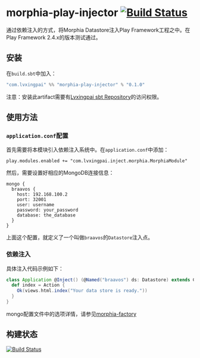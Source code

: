 # morphia-play-injector [![Build Status](http://ci2.lvxingpai.com/buildStatus/icon?job=MorphiaPlayInjector)](http://ci2.lvxingpai.com/job/MorphiaPlayInjector/)

通过依赖注入的方式，将Morphia Datastore注入Play Framework工程之中。在Play Framework 2.4.x的版本测试通过。

## 安装

在`build.sbt`中加入：

```sbt
"com.lvxingpai" %% "morphia-play-injector" % "0.1.0"
```

注意：安装此artifact需要有[Lvxingpai sbt Repository](http://nexus.lvxingpai.com)的访问权限。

## 使用方法

### `application.conf`配置

首先需要将本模块引入依赖注入系统中。在`application.conf`中添加：

```
play.modules.enabled += "com.lvxingpai.inject.morphia.MorphiaModule"
```

然后，需要设置好相应的MongoDB连接信息：

```
mongo {
  braavos {
    host: 192.168.100.2
    port: 32001
    user: username
    password: your_password
    database: the_database
  }
}
```

上面这个配置，就定义了一个叫做`braavos`的`Datastore`注入点。

### 依赖注入

具体注入代码示例如下：

```scala
class Application @Inject() (@Named("braavos") ds: Datastore) extends Controller {
  def index = Action {
    Ok(views.html.index("Your data store is ready."))
  }
}
```

mongo配置文件中的选项详情，请参见[morphia-factory](https://github.com/Lvxingpai/morphia-factory)

## 构建状态

[![Build Status](http://ci2.lvxingpai.com/buildStatus/icon?job=MorphiaPlayInjector)](http://ci2.lvxingpai.com/job/MorphiaPlayInjector/)
